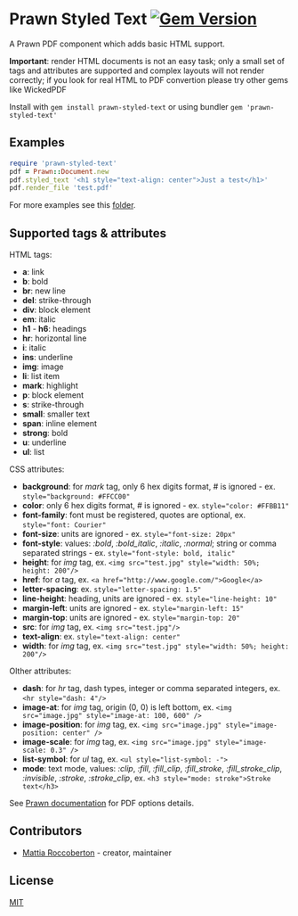 # Prawn Styled Text [![Gem Version](https://badge.fury.io/rb/prawn-styled-text.svg)](https://badge.fury.io/rb/prawn-styled-text)

A Prawn PDF component which adds basic HTML support.

**Important**: render HTML documents is not an easy task; only a small set of tags and attributes are supported and complex layouts will not render correctly; if you look for real HTML to PDF convertion please try other gems like WickedPDF

Install with `gem install prawn-styled-text` or using bundler `gem 'prawn-styled-text'`

## Examples

```ruby
require 'prawn-styled-text'
pdf = Prawn::Document.new
pdf.styled_text '<h1 style="text-align: center">Just a test</h1>'
pdf.render_file 'test.pdf'
```

For more examples see this [folder](https://github.com/blocknotes/prawn-styled-text/tree/master/examples).

## Supported tags & attributes

HTML tags:
- **a**: link
- **b**: bold
- **br**: new line
- **del**: strike-through
- **div**: block element
- **em**: italic
- **h1** - **h6**: headings
- **hr**: horizontal line
- **i**: italic
- **ins**: underline
- **img**: image
- **li**: list item
- **mark**: highlight
- **p**: block element
- **s**: strike-through
- **small**: smaller text
- **span**: inline element
- **strong**: bold
- **u**: underline
- **ul**: list

CSS attributes:
- **background**: for *mark* tag, only 6 hex digits format, # is ignored - ex. `style="background: #FFCC00"`
- **color**: only 6 hex digits format, # is ignored - ex. `style="color: #FFBB11"`
- **font-family**: font must be registered, quotes are optional, ex. `style="font: Courier"`
- **font-size**: units are ignored - ex. `style="font-size: 20px"`
- **font-style**: values: *:bold*, *:bold_italic*, *:italic*, *:normal*; string or comma separated strings - ex. `style="font-style: bold, italic"`
- **height**: for *img* tag, ex. `<img src="test.jpg" style="width: 50%; height: 200"/>`
- **href**: for *a* tag, ex. `<a href="http://www.google.com/">Google</a>`
- **letter-spacing**: ex. `style="letter-spacing: 1.5"`
- **line-height**: heading, units are ignored - ex. `style="line-height: 10"`
- **margin-left**: units are ignored - ex. `style="margin-left: 15"`
- **margin-top**: units are ignored - ex. `style="margin-top: 20"`
- **src**: for *img* tag, ex. `<img src="test.jpg"/>`
- **text-align**: ex. `style="text-align: center"`
- **width**: for *img* tag, ex. `<img src="test.jpg" style="width: 50%; height: 200"/>`

Olther attributes:
- **dash**: for *hr* tag, dash types, integer or comma separated integers, ex. `<hr style="dash: 4"/>`
- **image-at**: for *img* tag, origin (0, 0) is left bottom, ex. `<img src="image.jpg" style="image-at: 100, 600" />`
- **image-position**: for *img* tag, ex. `<img src="image.jpg" style="image-position: center" />`
- **image-scale**: for *img* tag, ex. `<img src="image.jpg" style="image-scale: 0.3" />`
- **list-symbol**: for *ul* tag, ex. `<ul style="list-symbol: -">`
- **mode**: text mode, values: *:clip*, *:fill*, *:fill_clip*, *:fill_stroke*, *:fill_stroke_clip*, *:invisible*, *:stroke*, *:stroke_clip*, ex. `<h3 style="mode: stroke">Stroke text</h3>`

See [Prawn documentation](https://github.com/prawnpdf/prawn-table#documentation) for PDF options details.

## Contributors

- [Mattia Roccoberton](http://blocknot.es) - creator, maintainer

## License

[MIT](LICENSE.txt)
